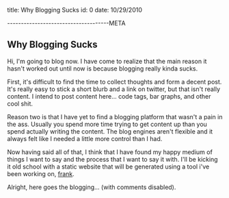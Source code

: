 title: Why Blogging Sucks
id: 0
date: 10/29/2010

-------------------------------------META

## Why Blogging Sucks

Hi, I'm going to blog now. I have come to realize that the main reason it hasn't worked out until now is because blogging really kinda sucks.

First, it's difficult to find the time to collect thoughts and form a decent post. It's really easy to stick a short blurb and a link on twitter, but that isn't really content. I intend to post content here... code tags, bar graphs, and other cool shit.

Reason two is that I have yet to find a blogging platform that wasn't a pain in the ass. Usually you spend more time trying to get content up than you spend actually writing the content. The blog engines aren't flexible and it always felt like I needed a little more control than I had.

Now having said all of that, I think that I have found my happy medium of things I want to say and the process that I want to say it with. I'll be kicking it old school with a static website that will be generated using a tool i've been working on, [frank](http://github.com/blahed/frank).

Alright, here goes the blogging... (with comments disabled).